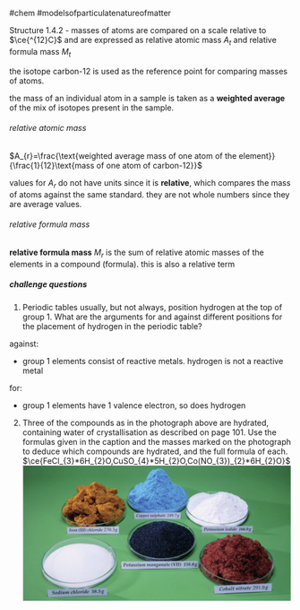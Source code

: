 #chem #modelsofparticulatenatureofmatter  
  
Structure 1.4.2 - masses of atoms are compared on a scale relative to $\ce{^{12}C}$ and are expressed as relative atomic mass $A_{t}$ and relative formula mass $M_{t}$  
  
the isotope carbon-12 is used as the reference point for comparing masses of atoms.  
  
the mass of an individual atom in a sample is taken as a **weighted average** of the mix of isotopes present in the sample.  
  
###### relative atomic mass  
$A_{r}=\frac{\text{weighted average mass of one atom of the element}}{\frac{1}{12}\text{mass of one atom of carbon-12}}$  
  
values for $A_r$ do not have units since it is **relative**, which compares the mass of atoms against the same standard. they are not whole numbers since they are average values.  
  
###### relative formula mass  
**relative formula mass** $M_r$ is the sum of relative atomic masses of the elements in a compound (formula). this is also a relative term  
  
##### challenge questions  
1. Periodic tables usually, but not always, position hydrogen at the top of group 1. What are the arguments for and against different positions for the placement of hydrogen in the periodic table?  
  
against:  
- group 1 elements consist of reactive metals. hydrogen is not a reactive metal  
  
for:  
- group 1 elements have 1 valence electron, so does hydrogen  
  
2. Three of the compounds as in the photograph above are hydrated, containing water of crystallisation as described on page 101. Use the formulas given in the caption and the masses marked on the photograph to deduce which compounds are hydrated, and the full formula of each.  
$\ce{FeCl_{3}*6H_{2}O,CuSO_{4}*5H_{2}O,Co(NO_{3})_{2}*6H_{2}O}$  
![hydrated salts.png](Media/1%20Structure/1.1/4%20mole/hydrated%20salts.png)